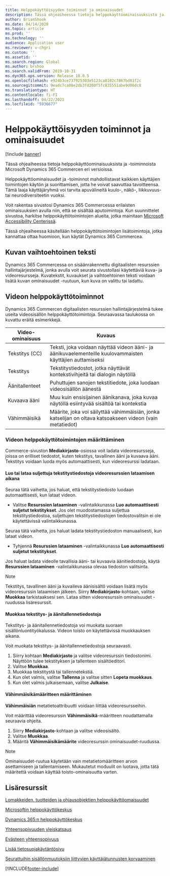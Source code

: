 ```yaml
---
title: Helppokäyttöisyyden toiminnot ja ominaisuudet
description: Tässä ohjeaiheessa tietoja helppokäyttöominaisuuksista ja -toiminnoista Microsoft Dynamics 365 Commercen eri versioissa.
author: BrianShook
ms.date: 04/14/2020
ms.topic: article
ms.prod: ''
ms.technology: ''
audience: Application user
ms.reviewer: v-chgri
ms.custom: ''
ms.assetid: ''
ms.search.region: Global
ms.author: brshoo
ms.search.validFrom: 2019-10-31
ms.dyn365.ops.version: Release 10.0.5
ms.openlocfilehash: e924b3ce737925303e5123ca8102c7867bd81f2c
ms.sourcegitcommit: 9eadc7ca08e2db3fd208f5fc835551abe9d06dc8
ms.translationtype: HT
ms.contentlocale: fi-FI
ms.lasthandoff: 04/22/2021
ms.locfileid: "5936677"
---
```

# <a name="accessibility-features-and-capabilities"></a>Helppokäyttöisyyden toiminnot ja ominaisuudet

[!include [banner](includes/banner.md)]

Tässä ohjeaiheessa tietoja helppokäyttöominaisuuksista ja -toiminnoista Microsoft Dynamics 365 Commercen eri versioissa.

Helppokäyttöominaisuudet ja -toiminnot mahdollistavat kaikkien käyttäjien toimintojen käytön ja suorittamisen, jotta he voivat saavuttaa tavoitteensa. Tämä laaja käyttäjäryhmä voi tarvita apuvälineitä kuulo-, näkö-, liikkuvuus- tai neurodiversiteetin vuoksi.

Voit rakentaa sivustosi Dynamics 365 Commercessa erilaisten ominaisuuksien avulla niin, että se sisältää aputoimintoja. Kun suunnittelet sivustoa, harkitse helppokäyttötoimintojen alueita, jotka mainitaan [Microsoft Accessibility Centerissä](https://www.microsoft.com/accessibility). 

Tässä ohjeaiheessa käsitellään helppokäyttötoimintojen lisätoimintoja, jotka kannattaa ottaa huomioon, kun käytät Dynamics 365 Commercea.

## <a name="image-alt-text"></a>Kuvan vaihtoehtoinen teksti

Dynamics 365 Commercessa on sisäänrakennettu digitaalisten resurssien hallintajärjestelmä, jonka avulla voit seurata sivustollasi käytettäviä kuva- ja videoresursseja. Kuvatekstit, kuvaukset ja vaihtoehtoinen teksti voidaan lisätä kuvan ominaisuudet -ruutuun, kun kuva on valittu tai ladattu.

## <a name="video-accessibility"></a>Videon helppokäyttötoiminnot

Dynamics 365 Commercen digitaalisten resurssien hallintajärjestelmä tukee useita videosisällön helppokäyttötoimintoja. Seuraavassa taulukossa on kuvattu eräitä esimerkkejä.

| Video-ominaisuus               | Kuvaus |
|-----------------------------|-------------|
| Tekstitys (CC)      | Teksti, joka voidaan näyttää videon ääni- ja äänikuvaelementeille kuulovammaisten käyttäjien auttamiseksi |
| Tekstitys                   | Tekstitystiedostot, jotka näyttävät kontekstivihjeitä tai dialogin näytöllä |
| Äänitallenteet           | Puhuttujen sanojen tekstitiedote, joka luodaan videosisällön äänestä |
| Kuvaava ääni           | Muu kuin ensisijainen äänikanava, joka kuvaa näytöllä esiintyvää sisältöä tai kontekstia |
| Vähimmäisikä            | Määrite, joka voi säilyttää vähimmäisiän, jonka katselijan on oltava katsoakseen videon (vain metatiedot) |

### <a name="configure-video-accessibility-elements"></a>Videon helppokäyttötoimintojen määrittäminen

Commerce-sivuston **Mediakirjasto**-osiossa voit ladata videoresursseja, joissa on erilliset tiedostot, kuten tekstitys, tavallinen ääni ja kuvaava ääni. Tekstitys voidaan luoda myös automaattisesti, kun videoresurssi ladataan.

#### <a name="generate-or-upload-closed-caption-files-during-video-asset-upload"></a>Luo tai lataa suljettuja tekstitystiedostoja videoresurssien lataamisen aikana

Seuraa tätä vaihetta, jos haluat, että tekstitystiedosto luodaan automaattisesti, kun lataat videon.

- Valitse **Resurssien lataaminen** -valintaikkunassa **Luo automaattisesti suljetut tekstitykset**. Jos olet muodostamassa suljettua tekstitystiedostoa, suljettujen tekstitystiedostojen tiedostovalitsin ei ole käytettävissä valintaikkunassa.

Seuraa tätä vaihetta, jos haluat ladata tekstitystiedoston manuaalisesti, kun lataat videon.

- Tyhjennä **Resurssien lataaminen** -valintaikkunassa **Luo automaattisesti suljetut tekstitykset**.

Jos haluat ladata videolle tavallisia ääni- tai kuvaavia äänitiedostoja, käytä **Resurssien lataaminen** -valintaikkunassa olevaa tiedoston valitsinta.

> [!NOTE]
> Tekstitys, tavallinen ääni ja kuvaileva äänisisältö voidaan lisätä myös videoresurssin lataamisen jälkeen. Siirry **Mediakirjasto**-kohtaan, valitse **Muokkaa** tarkistaaksesi sen. Lataa sitten videoresurssin ominaisuudet -ruudussa lisäresurssit.

#### <a name="edit-cc-and-audio-transcript-files"></a>Muokkaa tekstitys- ja äänitallennetiedostoja

Tekstitys- ja äänitallennetiedostoja voi muokata suoraan sisällönluontityökalussa. Videon toisto on käytettävissä muokkauksen aikana.

Voit muokata tekstitys- ja äänitallennetiedostoja seuraavasti.

1. Siirry kohtaan **Mediakirjasto** ja valitse videoresurssin tiedostonimi. Näyttöön tulee tekstityksen ja tallenteen sisältöeditori.
1. Valitse **Muokkaa**.
1. Muokkaa tekstitystä tai tallennetekstiä.
1. Kun olet valmis, valitse **Tallenna** ja valitse sitten **Lopeta muokkaus**.
1. Kun olet valmis julkaisemaan, valitse **Julkaise**.

#### <a name="set-the-minimum-age-attribute"></a>Vähimmäisikämääritteen määrittäminen

**Vähimmäisiän** metatietoattribuutti voidaan liittää videoresursseihin.

Voit määrittää videoresurssin **Vähimmäisikä**-määritteen noudattamalla seuraavia ohjeita.

1. Siirry **Mediakirjasto**-kohtaan ja valitse videosisältö.
1. Valitse **Muokkaa**.
1. Määritä **Vähimmäisikämäärite** videoresurssin ominaisuudet-ruudussa.

> [!NOTE]
> Ominaisuudet-ruutua käytetään vain metatietomääritteen arvon asettamiseen ja tallentamiseen. Mukautetut moduulit on luotava, jotta tätä määritettä voidaan käyttää toisto-ominaisuutta varten.

## <a name="additional-resources"></a>Lisäresurssit

[Lomakkeiden, tuotteiden ja ohjausobjektien helppokäyttöomaisuudet](/dynamics365/unified-operations/dev-itpro/user-interface/enable-accessibility)

[Microsoftin helppokäyttökeskus](https://www.microsoft.com/accessibility)

[Dynamics 365:n helppokäyttökeskus](/dynamics365/get-started/accessibility/index)

[Yhteensopivuuden yleiskatsaus](compliance-overview.md)

[Evästeen yhteensopivuus](cookie-compliance.md)

[Lisää tietosuojakäytäntösivu](add-privacy-page.md)

[Seurattuihin sisällönmuutoksiin liittyvien käyttäjätunnusten korvaaminen](replace-IDs-tracked-changes.md)


[!INCLUDE[footer-include](../includes/footer-banner.md)]